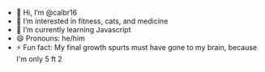 - 👋 Hi, I’m @calbr16
- 👀 I’m interested in fitness, cats, and medicine
- 🌱 I’m currently learning Javascript
- 😄 Pronouns: he/him
- ⚡ Fun fact: My final growth spurts must have gone to my brain, because I'm only 5 ft 2

<!---
calbr16/calbr16 is a ✨ special ✨ repository because its `README.md` (this file) appears on your GitHub profile.
You can click the Preview link to take a look at your changes.
--->
